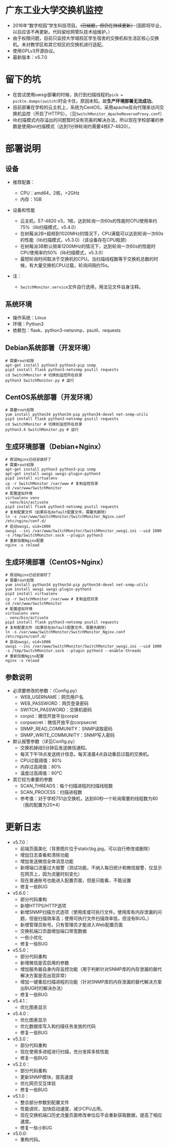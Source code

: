 # 广东工业大学交换机监控

- 2016年“数字校园”学生科技项目。~~（已结题，但仍在持续更新）~~（因即将毕业，以后应该不再更新。代码留给网管队技术组维护。）
- 由于权限问题，目前只监控大学城校区学生宿舍的交换机和生活区核心交换机。未对教学区和其它校区的交换机进行适配。  
- 使用GPLv3开源协议。
- 最新版本：v5.7.0

# 留下的坑

- 在尝试使用uwsgi部署的时候，执行到扫描线程的`pick = pickle.dumps(switch)`时会卡住，原因未知。故**生产环境部署无法成功**。
- 目前部署在学校的云主机上，系统为CentOS，采用apache反向代理来访问交换机监控（开启了HTTPS）。（见`SwitchMonitor_ApacheReverseProxy.conf`）
- lib扫描模式内存溢出的问题暂时没有完美的解决办法，所以现在学校部署的参数是使用bin扫描模式（达到1分钟轮询约需要4核E7-4820）。

# 部署说明

## 设备

- 推荐配置：
  - CPU：amd64，2核，>2GHz
  - 内存：1GB

- 设备和性能
   - 云主机，E7-4820 v3，1核，达到轮询一次60s的性能时CPU使用率约75%（lib扫描模式，v5.4.0）
   - 在树莓派2B+超频到1020MHz的情况下，CPU满载可以达到轮询一次60s的性能（lib扫描模式，v5.3.0）（该设备存在CPU瓶颈）
   - 在树莓派3B默认频率1200MHz的情况下，达到轮询一次60s的性能时CPU使用率约50%（lib扫描模式，v5.3.0）
   - 最短轮询时间取决于交换机的CPU。当扫描线程数等于交换机总数的时候，有大量交换机CPU过载，轮询间隔约15s。
   
- 注：
   - `SwitchMonitor.service`文件自行选用，用法见文件自身注释。

## 系统环境

- 操作系统：Linux
- 环境：Python3
- 依赖包：flask、python3-netsnmp、psutil、requests

## Debian系统部署（开发环境）

```shell
# 需要root权限
apt-get install python3 python3-pip snmp
pip3 install flask python3-netsnmp psutil requests
cd SwitchMonitor # 切换到监控所在目录
python3 SwitchMonitor.py # 运行
```

## CentOS系统部署（开发环境）

```shell
# 需要root权限
yum install python34 python34-pip python34-devel net-snmp-utils
pip3 install flask python3-netsnmp psutil requests
cd SwitchMonitor # 切换到监控所在目录
python3.4 SwitchMonitor.py # 运行
```

## 生成环境部署（Debian+Nginx）

```shell
# 假设Nginx已经安装好了
# 需要root权限
apt-get install python3 python3-pip snmp
apt-get install uwsgi uwsgi-plugin-python3
pip3 install virtualenv
cp -r SwitchMonitor /var/www # 复制监控目录
cd /var/www/SwitchMonitor
# 配置虚拟环境
virtualenv venv
. venv/bin/activate
pip3 install flask python3-netsnmp psutil requests
# 复制配置文件（如果存在default配置文件，需要先删除）
ln -s /var/www/SwitchMonitor/SwitchMonitor_Nginx.conf /etc/nginx/conf.d/
# 启动uwsgi，uid=1000
uwsgi --ini /var/www/SwitchMonitor/SwitchMonitor_uwsgi.ini --uid 1000 -s /tmp/SwitchMonitor.sock --plugin python3
# 重新加载Nginx配置
nginx -s reload
```

## 生成环境部署（CentOS+Nginx）

```shell
# 假设Nginx已经安装好了
# 需要root权限
yum install python34 python34-pip python34-devel net-snmp-utils
yum install uwsgi uwsgi-plugin-python3
pip3 install virtualenv
cp -r SwitchMonitor /var/www # 复制监控目录
cd /var/www/SwitchMonitor
# 配置虚拟环境
virtualenv venv
. venv/bin/activate
pip3 install flask python3-netsnmp psutil requests
# 复制配置文件（如果存在default配置文件，需要先删除）
ln -s /var/www/SwitchMonitor/SwitchMonitor_Nginx.conf /etc/nginx/conf.d/
# 启动uwsgi，uid=1000
uwsgi --ini /var/www/SwitchMonitor/SwitchMonitor_uwsgi.ini --uid 1000 -s /tmp/SwitchMonitor.sock --plugin python3 --enable-threads
# 重新加载Nginx配置
nginx -s reload
```

## 参数说明

- 必须要修改的参数：（Config.py）
  - WEB_USERNAME：网页用户名
  - WEB_PASSWORD：网页登录密码
  - SWITCH_PASSWORD：交换机密码
  - corpid：微信开放平台corpid
  - corpsecret：微信开放平台corpsecret
  - SNMP_READ_COMMUNITY：SNMP读取密码
  - SNMP_WRITE_COMMUNITY：SNMP写入密码
- 默认报警参数（详见Config.py）
  - 交换机掉线5分钟后发送微信通知。
  - 每天下午18点发送统计信息。每天凌晨4点自动重启过载的交换机。
  - CPU过载阈值：80%
  - 内存过高阈值：80%
  - 温度过高阈值：60℃
- 其它较为重要的参数
   - SCAN_THREADS：每个扫描进程的扫描线程数
   - SCAN_PROCESS：扫描进程数
   - 参考值：对于学校751台交换机，达到60秒一个轮询需要的线程数为80（我的配置为20*4）

# 更新日志

- v5.7.0：
  - 前端页面美化（背景图片位于static\bg.jpg，可以自行修改或删除）
  - 增加日志查看和清除功能
  - 增加发送微信全体消息功能
  - 新增端口流量过大报警（测试功能，不纳入每日统计和微信报警，仅显示在网页上，因为流量时刻变化）
  - 现在普通账号也能进入配置页面，但是只能看，不能设置
  - 修复一些BUG
- v5.6.0：
  - 部分代码重构
  - 新增HTTPS/HTTP选项
  - 新增SNMP扫描方式选项（使用库或可执行文件。使用库有内存泄漏的问题，但是扫描效率高；使用可执行文件扫描效率低，但没有BUG。）
  - 新增管理员账号。只有管理员才能进入Web配置页面
  - 交换机端口页面增加端口带宽数据
  - 一些小优化
  - 修复一些BUG
- v5.5.0：
  - 部分代码重构
  - 新增微信是否启用的参数
  - 增加服务器自身内存监控功能（用于判断针对SNMP库的内存泄漏的替代解决方案是否出现异常）
  - 增加一键重启扫描进程的功能（针对SNMP库的内存泄漏的替代解决方案出BUG时的解决办法）
  - 修复一些BUG
- v5.4.1：
  - 优化图表显示
- v5.4.0：
  - 优化图表显示
  - 优化数据库写入和扫描任务发放的代码
  - 修复一些BUG
- v5.3.0：
  - 部分代码重构
  - 现在使用多进程进行扫描，充分发挥多核性能
  - 修复一些BUG
- v5.2.0：
  - 部分代码重构
  - 更新SNMP模块，提高速度
  - 优化网页交互体验
  - 修复一些BUG
- v5.1.0：
  - 整合部分参数到配置文件
  - 性能调优，加快启动速度，减少CPU占用。
  - 现在交换机端口历史流量页面修改单位后不会重新获取数据，提高了相应速度。
  - 修复一些小BUG
- v5.0.0:
  - 重构代码。
